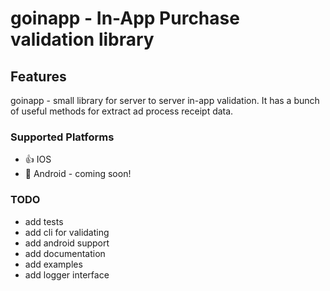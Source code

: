 # goinapp - In-App Purchase validation library

## Features

goinapp - small library for server to server in-app validation. It has a bunch of useful methods for extract ad process receipt data.

### Supported Platforms

 - 👍 IOS 
 - 🤔 Android - coming soon!
 
### TODO
 - add tests
 - add cli for validating
 - add android support
 - add documentation
 - add examples
 - add logger interface